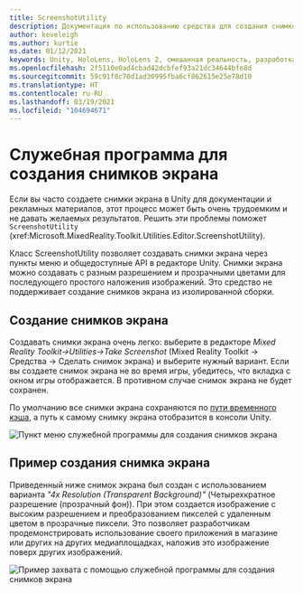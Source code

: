 ```yaml
---
title: ScreenshotUtility
description: Документация по использованию средства для создания снимков экрана в MRTK.
author: keveleigh
ms.author: kurtie
ms.date: 01/12/2021
keywords: Unity, HoloLens, HoloLens 2, смешанная реальность, разработка, MRTK
ms.openlocfilehash: 2f5110e0ad4cbad42dcbfef93a21dc34644bfe8d
ms.sourcegitcommit: 59c91f8c70d1ad30995fba6cf862615e25e78d10
ms.translationtype: HT
ms.contentlocale: ru-RU
ms.lasthandoff: 03/19/2021
ms.locfileid: "104694671"
---
```

# <a name="screenshot-utility"></a>Служебная программа для создания снимков экрана

Если вы часто создаете снимки экрана в Unity для документации и рекламных материалов, этот процесс может быть очень трудоемким и не давать желаемых результатов. Решить эти проблемы поможет `ScreenshotUtility` (xref:Microsoft.MixedReality.Toolkit.Utilities.Editor.ScreenshotUtility).

Класс ScreenshotUtility позволяет создавать снимки экрана через пункты меню и общедоступные API в редакторе Unity. Снимки экрана можно создавать с разным разрешением и прозрачными цветами для последующего простого наложения изображений. Это средство не поддерживает создание снимков экрана из изолированной сборки.

## <a name="taking-screenshots"></a>Создание снимков экрана

Создавать снимки экрана очень легко: выберите в редакторе *Mixed Reality Toolkit->Utilities->Take Screenshot* (Mixed Reality Toolkit -> Средства -> Сделать снимок экрана) и выберите нужный вариант. Если вы создаете снимок экрана не во время игры, убедитесь, что вкладка с окном игры отображается. В противном случае снимок экрана не будет сохранен.

По умолчанию все снимки экрана сохраняются по [пути временного кэша](https://docs.unity3d.com/ScriptReference/Application-temporaryCachePath.html), а путь к самому снимку экрана отобразится в консоли Unity.

![Пункт меню служебной программы для создания снимков экрана](../Images/ScreenshotUtility/MRTK_ScreenshotUtility_Menu_Item.png)

## <a name="example-screenshot-capture"></a>Пример создания снимка экрана

Приведенный ниже снимок экрана был создан с использованием варианта *"4x Resolution (Transparent Background)"* (Четырехкратное разрешение (прозрачный фон)). При этом создается изображение с высоким разрешением и преобразованием пикселей с удаленным цветом в прозрачные пиксели. Это позволяет разработчикам продемонстрировать использование своего приложения в магазине или других на других медиаплощадках, наложив это изображение поверх других изображений.

![Пример захвата с помощью служебной программы для создания снимков экрана](../Images/ScreenshotUtility/MRTK_ScreenshotUtility_Example_Capture.png)
